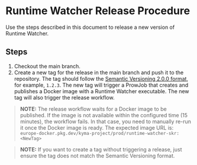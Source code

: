 # Runtime Watcher Release Procedure

Use the steps described in this document to release a new version of Runtime Watcher.

## Steps

1. Checkout the main branch.
2. Create a new tag for the release in the main branch and push it to the repository. The tag should follow the [Semantic Versioning 2.0.0 format](https://semver.org/), for example, `1.2.3`.
   The new tag will trigger a ProwJob that creates and publishes a Docker image with a Runtime Watcher executable.
   The new tag will also trigger the release workflow.

> **NOTE:** The release workflow waits for a Docker image to be published. If the image is not available within the configured time (15 minutes), the workflow fails. In that case, you need to manually re-run it once the Docker image is ready. The expected image URL is: `europe-docker.pkg.dev/kyma-project/prod/runtime-watcher-skr:<NewTag>`

> **NOTE:** If you want to create a tag without triggering a release, just ensure the tag does not match the Semantic Versioning format.

